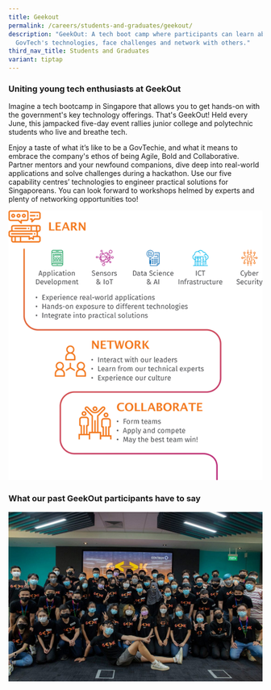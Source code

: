 ```yaml
---
title: Geekout
permalink: /careers/students-and-graduates/geekout/
description: "GeekOut: A tech boot camp where participants can learn about
  GovTech's technologies, face challenges and network with others."
third_nav_title: Students and Graduates
variant: tiptap
---
```

### Uniting young tech enthusiasts at GeekOut

Imagine a tech bootcamp in Singapore that allows you to get hands-on with the government's key technology offerings. That's GeekOut! Held every June, this jampacked five-day event rallies junior college and polytechnic students who live and breathe tech.   

Enjoy a taste of what it’s like to be a GovTechie, and what it means to embrace the company's ethos of being Agile, Bold and Collaborative. Partner mentors and your newfound companions, dive deep into real-world applications and solve challenges during a hackathon. Use our five capability centres’ technologies to engineer practical solutions for Singaporeans. You can look forward to workshops helmed by experts and plenty of networking opportunities too!

![Why take part in GovTech's GeekOut](/images/careers/GeekOut_Infographic_small.png)

### What our past GeekOut participants have to say

![GovTech's GeekOut, a tech bootcamp for students in Singapore ](/images/careers/Geekout_group_photo.jpg)